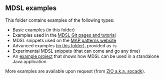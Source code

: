## MDSL examples

This folder contains examples of the following types:

* Basic examples (in this folder)
* Examples used in the [MDSL Git pages and tutorial](https://socadk.github.io/MDSL/index)
* MDSL snippets used on the [MAP patterns website](https://microservice-api-patterns.org/)
* Advanced examples ([in this folder](examples-advanced)), provided as-is
* Experimental MDSL snippets (that can come and go any time)
* An [example project](./mdsl-standalone-example) that shows how MDSL can be used in a standalone Java application

More examples are available upon request (from [ZIO a.k.a. socadk](https://ozimmer.ch/about/)).
